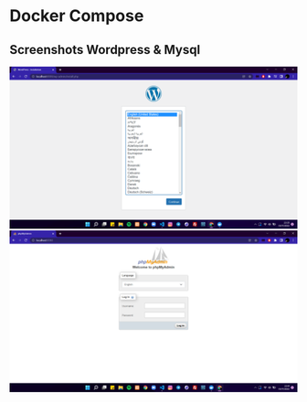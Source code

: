 
# Docker Compose



## Screenshots Wordpress & Mysql

![alt text](https://github.com/abduromanov2020/efishery-academy/blob/master/day9-dockercompose/wordpress.png)
![alt text](https://github.com/abduromanov2020/efishery-academy/blob/master/day9-dockercompose/mysql.png)


